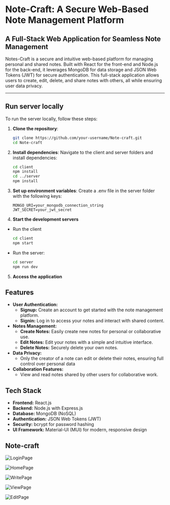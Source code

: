 # Note-Craft: A Secure Web-Based Note Management Platform

## A Full-Stack Web Application for Seamless Note Management

Notes-Craft is a secure and intuitive web-based platform for managing personal and shared notes. Built with React for the front-end and Node.js for the back-end, it leverages MongoDB for data storage and JSON Web Tokens (JWT) for secure authentication. This full-stack application allows users to create, edit, delete, and share notes with others, all while ensuring user data privacy.

---

## Run server locally

To run the server locally, follow these steps:
1. **Clone the repository**:
   ```bash
   git clone https://github.com/your-username/Note-craft.git
   cd Note-craft
2. **Install dependencies**: Navigate to the client and server folders and install dependencies:
   ```bash
   cd client
   npm install
   cd ../server
   npm install
3. **Set up environment variables**: Create a .env file in the server folder with the following keys:
   ```env
   MONGO_URI=your_mongodb_connection_string
   JWT_SECRET=your_jwt_secret
4. **Start the development servers**
- Run the client
   ```bash
   cd client
   npm start
- Run the server:
   ```bash
   cd server
   npm run dev
5. **Access the application**  
   
## Features

- **User Authentication:** 
   - **Signup:** Create an account to get started with the note management platform.
   - **Signin:** Log in to access your notes and interact with shared content.
- **Notes Management:**
   - **Create Notes:** Easily create new notes for personal or collaborative use.
   - **Edit Notes:** Edit your notes with a simple and intuitive interface.
   - **Delete Notes:** Securely delete your own notes.
- **Data Privacy:**
   - Only the creator of a note can edit or delete their notes, ensuring full control over personal data
- **Collaboration Features:**
   - View and read notes shared by other users for collaborative work.

## Tech Stack
- **Frontend:** React.js
- **Backend:** Node.js with Express.js
- **Database:** MongoDB (NoSQL)
- **Authentication:** JSON Web Tokens (JWT)
- **Security:** bcrypt for password hashing
- **UI Framework:** Material-UI (MUI) for modern, responsive design

## Note-craft
![LoginPage](https://github.com/user-attachments/assets/efd18d68-53ad-4800-b8a8-1a83f11fdc2b)

![HomePage](https://github.com/user-attachments/assets/e4aa36a5-6b7d-4fcf-a410-02321707c128)

![WritePage](https://github.com/user-attachments/assets/e1808099-6d3a-44f0-807e-a44a67f4adff)

![ViewPage](https://github.com/user-attachments/assets/fee234c7-d0da-49e2-b31d-1fd4414ee924)

![EditPage](https://github.com/user-attachments/assets/f9da6519-8df5-4d24-b83f-67a79da78af5)






